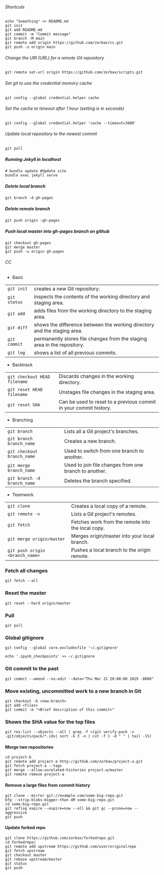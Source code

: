 ###### Shortcuts
```
echo "Something" >> README.md
git init
git add README.md
git commit -m "Commit message"
git branch -M main
git remote add origin https://github.com/zorbax/cc.git
git push -u origin main
```

###### Change the URI (URL) for a remote Git repository

```
git remote set-url origin https://github.com/zorbax/scripts.git
```

###### Set git to use the credential memory cache

```
git config --global credential.helper cache
```
###### Set the cache to timeout after 1 hour (setting is in seconds)

```
git config --global credential.helper 'cache --timeout=3600'
```
###### Update local repository to the newest commit

```
git pull
```
##### Running Jekyll in localhost
```
# bundle update #Update site
bundle exec jekyll serve
```

##### Delete local branch

```
git branch -d gh-pages
```
##### Delete remote branch
```
git push origin :gh-pages
```
##### Push local master *into* gh-pages branch on github
```
git checkout gh-pages
git merge master
git push -u origin gh-pages
```

###### CC

* Basic

|      |     |
|:--- | --- |
|`git init`| creates a new Git repository.|
|`git status` | inspects the contents of the working directory and staging area.|
|`git add`| adds files from the working directory to the staging area.|
|`git diff` | shows the difference between the working directory and the staging area.|
|`git commit` | permanently stores file changes from the staging area in the repository.|
|`git log` | shows a list of all previous commits.|

* Backtrack

|      |     |
|:--- | --- |
|`git checkout HEAD filename` | Discards changes in the working directory.|
|`git reset HEAD filename` | Unstages file changes in the staging area.|
|`git reset SHA` | Can be used to reset to a previous commit in your commit history.|

* Branching

|      |     |
|:--- | --- |
|`git branch` | Lists all a Git project's branches.|
|`git branch branch_name` | Creates a new branch.|
|`git checkout branch_name` | Used to switch from one branch to another.|
|`git merge branch_name` | Used to join file changes from one branch to another.|
|`git branch -d branch_name` | Deletes the branch specified.|

* Teamwork

|      |     |
|:--- | --- |
|`git clone`| Creates a local copy of a remote.|
|`git remote -v`| Lists a Git project's remotes.|
|`git fetch`| Fetches work from the remote into the local copy.|
|`git merge origin/master`| Merges origin/master into your local branch.|
|`git push origin <branch_name>`| Pushes a local branch to the origin remote.|


### Fetch all changes

```
git fetch --all
```

### Reset the master

```
git reset --hard origin/master
```

### Pull

```
git pull
```

### Global gitignore

```
git config --global core.excludesfile '~/.gitignore'

echo '.ipynb_checkpoints' >> ~/.gitignore
```

### Git commit to the past
```
git commit --amend --no-edit --date="Thu Mar 21 20:00:00 2019 -0600"
```

### Move existing, uncommitted work to a new branch in Git

```
git checkout -b <new-branch>
git add <files>
git commit -m "<Brief description of this commit>"
```
### Shows the SHA value for the top files
```
git rev-list --objects --all | grep -f <(git verify-pack -v .git/objects/pack/*.idx| sort -k 3 -n | cut -f 1 -d " " | tail -15)
```
#### Merge two repositories
```
cd project-b
git remote add project-a http://github.com/zorbax/project-a.git
git fetch project-a --tags
git merge --allow-unrelated-histories project-a/master
git remote remove project-a
```

#### Remove a large files from commit history
```
git clone --mirror git://example.com/some-big-repo.git
bfg --strip-blobs-bigger-than 4M some-big-repo.git
cd some-big-repo.git
git reflog expire --expire=now --all && git gc --prune=now --aggressive
git push
```

#### Update forked repo
```
git clone https://github.com/zorbax/forkedrepo.git
cd forkedrepo/
git remote add upstream https://github.com/user/originalrepo
git fetch upstream
git checkout master
git rebase upstream/master
git status
git push
```
